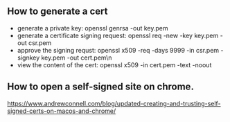 ## How to generate a cert

 * generate a private key: openssl genrsa -out key.pem
 * generate a certificate signing request: openssl req -new -key key.pem -out csr.pem
 * approve the signing requst:  openssl x509 -req -days 9999 -in csr.pem -signkey key.pem -out cert.pem\n
 * view the content of the cert: openssl x509 -in cert.pem -text -noout

## How to open a self-signed site on chrome.

https://www.andrewconnell.com/blog/updated-creating-and-trusting-self-signed-certs-on-macos-and-chrome/
